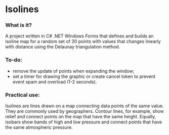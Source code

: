 # Isolines

### What is it?
A project written in C# .NET Windows Forms that defines and builds an isoline map for a random set of 30 points with values that changes linearly with distance using the Delaunay triangulation method.

### To-do:
- remove the update of points when expanding the window;
- set a timer for drawing the graphic or create cancel token to prevent event spam and overload (1-2 seconds).

### Practical use:
Isolines are lines drawn on a map connecting data points of the same value. They are commonly used by geographers. Contour lines, for example, show relief and connect points on the map that have the same height. Equally, isobars show bands of high and low pressure and connect points that have the same atmospheric pressure.
